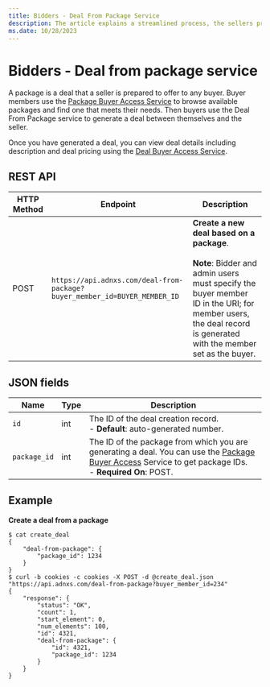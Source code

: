 ```yaml
---
title: Bidders - Deal From Package Service
description: The article explains a streamlined process, the sellers present packages, buyers use Package Buyer Access to choose one, and then create a deal with sellers using Deal From Package service.
ms.date: 10/28/2023
---
```


# Bidders - Deal from package service

A package is a deal that a seller is prepared to offer to any buyer. Buyer members use the [Package Buyer Access Service](package-buyer-access-service.md) to browse available packages and find one that meets their needs. Then buyers use the Deal From Package service to generate a deal between themselves and the seller.

Once you have generated a deal, you can view deal details including description and deal pricing using the [Deal Buyer Access Service](deal-buyer-access-service.md).

## REST API

| HTTP Method | Endpoint | Description |
|--|--|--|
| POST | `https://api.adnxs.com/deal-from-package?buyer_member_id=BUYER_MEMBER_ID` | **Create a new deal based on a package**.<br><br>**Note**: Bidder and admin users must specify the buyer member ID in the URI; for member users, the deal record is generated with the member set as the buyer. |

## JSON fields

| Name | Type | Description |
|---|---|---|
| `id` | int | The ID of the deal creation record.<br> - **Default**: auto-generated number. |
| `package_id` | int | The ID of the package from which you are generating a deal. You can use the [Package Buyer Access](package-buyer-access-service.md) Service to get package IDs.<br> - **Required On**: POST. |

## Example

**Create a deal from a package**

```
$ cat create_deal
{
    "deal-from-package": {
        "package_id": 1234
    }
}
$ curl -b cookies -c cookies -X POST -d @create_deal.json "https://api.adnxs.com/deal-from-package?buyer_member_id=234"
{
    "response": {
        "status": "OK",
        "count": 1,
        "start_element": 0,
        "num_elements": 100,
        "id": 4321,
        "deal-from-package": {
            "id": 4321,
            "package_id": 1234
        }
    }
}
```
